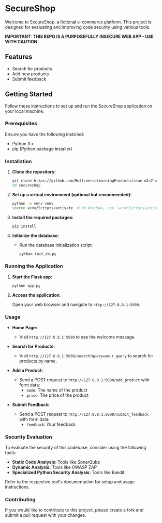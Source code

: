 # SecureShop

Welcome to SecureShop, a fictional e-commerce platform. This project is designed for evaluating and improving code security using various tools.

**IMPORTANT: THIS REPO IS A PURPOSEFULLY INSECURE WEB APP - USE WITH CAUTION**

## Features

- Search for products
- Add new products
- Submit feedback

## Getting Started

Follow these instructions to set up and run the SecureShop application on your local machine.

### Prerequisites

Ensure you have the following installed:

- Python 3.x
- pip (Python package installer)

### Installation

1. **Clone the repository:**

    ```bash
    git clone https://github.com/MultiverseLearningProducts/aswe-m1u7-secure-shop.git
    cd secureshop
    ```

2. **Set up a virtual environment (optional but recommended):**

    ```bash
    python -m venv venv
    source venv/Scripts/activate  # On Windows, use `venv\Scripts\activate`
    ```

3. **Install the required packages:**

    ```bash
    pip install
    ```

4. **Initialize the database:**

    - Run the database initialization script:

      ```bash
      python init_db.py
      ```

### Running the Application

1. **Start the Flask app:**

    ```bash
    python app.py
    ```

2. **Access the application:**

    Open your web browser and navigate to `http://127.0.0.1:5000`.

### Usage

- **Home Page:**
  - Visit `http://127.0.0.1:5000` to see the welcome message.

- **Search for Products:**
  - Visit `http://127.0.0.1:5000/search?query=your_query` to search for products by name.

- **Add a Product:**
  - Send a POST request to `http://127.0.0.1:5000/add_product` with form data:
    - `name`: The name of the product
    - `price`: The price of the product

- **Submit Feedback:**
  - Send a POST request to `http://127.0.0.1:5000/submit_feedback` with form data:
    - `feedback`: Your feedback

### Security Evaluation

To evaluate the security of this codebase, consider using the following tools:

- **Static Code Analysis:** Tools like SonarQube
- **Dynamic Analysis:** Tools like OWASP ZAP
- **Specialized Python Security Analysis:** Tools like Bandit

Refer to the respective tool's documentation for setup and usage instructions.

### Contributing

If you would like to contribute to this project, please create a fork and submit a pull request with your changes.
